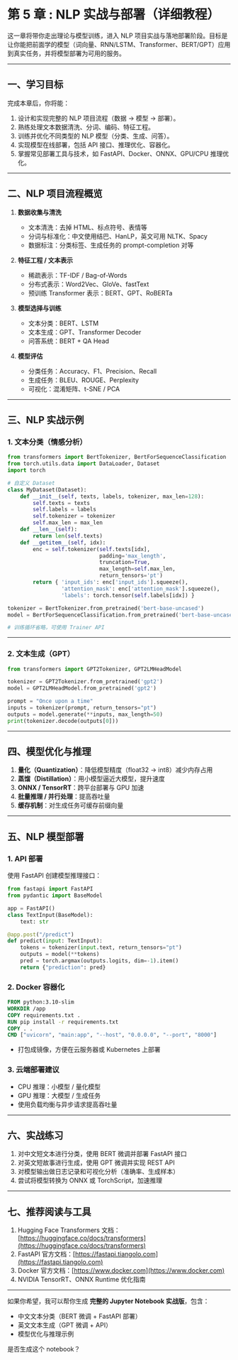 # 第 5 章 : NLP 实战与部署（详细教程）

这一章将带你走出理论与模型训练，进入 NLP 项目实战与落地部署阶段。目标是让你能把前面学的模型（词向量、RNN/LSTM、Transformer、BERT/GPT）应用到真实任务，并将模型部署为可用的服务。

---

## 一、学习目标

完成本章后，你将能：

1. 设计和实现完整的 NLP 项目流程（数据 → 模型 → 部署）。
2. 熟练处理文本数据清洗、分词、编码、特征工程。
3. 训练并优化不同类型的 NLP 模型（分类、生成、问答）。
4. 实现模型在线部署，包括 API 接口、推理优化、容器化。
5. 掌握常见部署工具与技术，如 FastAPI、Docker、ONNX、GPU/CPU 推理优化。

---

## 二、NLP 项目流程概览

1. **数据收集与清洗**

     * 文本清洗：去掉 HTML、标点符号、表情等
     * 分词与标准化：中文使用结巴、HanLP，英文可用 NLTK、Spacy
     * 数据标注：分类标签、生成任务的 prompt-completion 对等

2. **特征工程 / 文本表示**

     * 稀疏表示：TF-IDF / Bag-of-Words
     * 分布式表示：Word2Vec、GloVe、fastText
     * 预训练 Transformer 表示：BERT、GPT、RoBERTa

3. **模型选择与训练**

     * 文本分类：BERT、LSTM
     * 文本生成：GPT、Transformer Decoder
     * 问答系统：BERT + QA Head

4. **模型评估**

     * 分类任务：Accuracy、F1、Precision、Recall
     * 生成任务：BLEU、ROUGE、Perplexity
     * 可视化：混淆矩阵、t-SNE / PCA

---

## 三、NLP 实战示例

### 1. 文本分类（情感分析）

```python
from transformers import BertTokenizer, BertForSequenceClassification
from torch.utils.data import DataLoader, Dataset
import torch

# 自定义 Dataset
class MyDataset(Dataset):
    def __init__(self, texts, labels, tokenizer, max_len=128):
        self.texts = texts
        self.labels = labels
        self.tokenizer = tokenizer
        self.max_len = max_len
    def __len__(self):
        return len(self.texts)
    def __getitem__(self, idx):
        enc = self.tokenizer(self.texts[idx], 
                             padding='max_length', 
                             truncation=True, 
                             max_length=self.max_len,
                             return_tensors='pt')
        return { 'input_ids': enc['input_ids'].squeeze(),
                 'attention_mask': enc['attention_mask'].squeeze(),
                 'labels': torch.tensor(self.labels[idx]) }

tokenizer = BertTokenizer.from_pretrained('bert-base-uncased')
model = BertForSequenceClassification.from_pretrained('bert-base-uncased', num_labels=2)

# 训练循环省略，可使用 Trainer API
```

---

### 2. 文本生成（GPT）

```python
from transformers import GPT2Tokenizer, GPT2LMHeadModel

tokenizer = GPT2Tokenizer.from_pretrained('gpt2')
model = GPT2LMHeadModel.from_pretrained('gpt2')

prompt = "Once upon a time"
inputs = tokenizer(prompt, return_tensors="pt")
outputs = model.generate(**inputs, max_length=50)
print(tokenizer.decode(outputs[0]))
```

---

## 四、模型优化与推理

1. **量化（Quantization）**：降低模型精度（float32 → int8）减少内存占用
2. **蒸馏（Distillation）**：用小模型逼近大模型，提升速度
3. **ONNX / TensorRT**：跨平台部署与 GPU 加速
4. **批量推理 / 并行处理**：提高吞吐量
5. **缓存机制**：对生成任务可缓存前缀向量

---

## 五、NLP 模型部署

### 1. API 部署

使用 FastAPI 创建模型推理接口：

```python
from fastapi import FastAPI
from pydantic import BaseModel

app = FastAPI()
class TextInput(BaseModel):
    text: str

@app.post("/predict")
def predict(input: TextInput):
    tokens = tokenizer(input.text, return_tensors="pt")
    outputs = model(**tokens)
    pred = torch.argmax(outputs.logits, dim=-1).item()
    return {"prediction": pred}
```

### 2. Docker 容器化

```dockerfile
FROM python:3.10-slim
WORKDIR /app
COPY requirements.txt .
RUN pip install -r requirements.txt
COPY . .
CMD ["uvicorn", "main:app", "--host", "0.0.0.0", "--port", "8000"]
```

* 打包成镜像，方便在云服务器或 Kubernetes 上部署

### 3. 云端部署建议

* CPU 推理：小模型 / 量化模型
* GPU 推理：大模型 / 生成任务
* 使用负载均衡与异步请求提高吞吐量

---

## 六、实战练习

1. 对中文短文本进行分类，使用 BERT 微调并部署 FastAPI 接口
2. 对英文短故事进行生成，使用 GPT 微调并实现 REST API
3. 对模型输出做日志记录和可视化分析（准确率、生成样本）
4. 尝试将模型转换为 ONNX 或 TorchScript，加速推理

---

## 七、推荐阅读与工具

1. Hugging Face Transformers 文档：[https://huggingface.co/docs/transformers](https://huggingface.co/docs/transformers)
2. FastAPI 官方文档：[https://fastapi.tiangolo.com](https://fastapi.tiangolo.com)
3. Docker 官方文档：[https://www.docker.com](https://www.docker.com)
4. NVIDIA TensorRT、ONNX Runtime 优化指南

---

如果你希望，我可以帮你生成 **完整的 Jupyter Notebook 实战版**，包含：

* 中文文本分类（BERT 微调 + FastAPI 部署）
* 英文文本生成（GPT 微调 + API）
* 模型优化与推理示例

是否生成这个 notebook？
